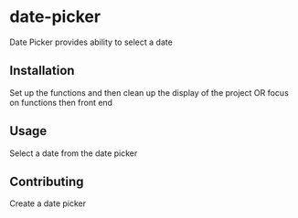 # date-picker
Date Picker
provides ability to select a date

## Installation
Set up the functions and then clean up the display of the project OR focus on functions then front end

## Usage 
Select a date  from the date picker

## Contributing 
Create a date picker

